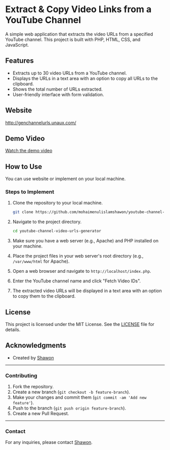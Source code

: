 # Extract & Copy Video Links from a YouTube Channel 

A simple web application that extracts the video URLs from a specified YouTube channel. This project is built with PHP, HTML, CSS, and JavaScript.

## Features

- Extracts up to 30 video URLs from a YouTube channel.
- Displays the URLs in a text area with an option to copy all URLs to the clipboard.
- Shows the total number of URLs extracted.
- User-friendly interface with form validation.

## Website
http://genchannelurls.unaux.com/

## Demo Video
[Watch the demo video](https://github.com/mohaimenulislamshawon/youtube-channel-video-urls-generator/raw/main/example-yt-channal-video-links-generator.webm)

## How to Use
You can use website or implement on your local machine. 
### Steps to Implement
1. Clone the repository to your local machine.

    ```bash
    git clone https://github.com/mohaimenulislamshawon/youtube-channel-video-urls-generator.git
    ```

2. Navigate to the project directory.

    ```bash
    cd youtube-channel-video-urls-generator
    ```

3. Make sure you have a web server (e.g., Apache) and PHP installed on your machine.

4. Place the project files in your web server's root directory (e.g., `/var/www/html` for Apache).

5. Open a web browser and navigate to `http://localhost/index.php`.

6. Enter the YouTube channel name and click "Fetch Video IDs".

7. The extracted video URLs will be displayed in a text area with an option to copy them to the clipboard.


## License

This project is licensed under the MIT License. See the [LICENSE](LICENSE) file for details.

## Acknowledgments

- Created by [Shawon](https://about.me/mohaimenulislamshawon/)

---

### Contributing

1. Fork the repository.
2. Create a new branch (`git checkout -b feature-branch`).
3. Make your changes and commit them (`git commit -am 'Add new feature'`).
4. Push to the branch (`git push origin feature-branch`).
5. Create a new Pull Request.

---

### Contact

For any inquiries, please contact [Shawon](https://about.me/mohaimenulislamshawon/).
